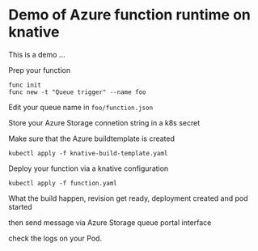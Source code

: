  # Demo of Azure function runtime on knative

This is a demo ...

Prep your function

```
func init
func new -t "Queue trigger" --name foo
```

Edit your queue name in `foo/function.json`

Store your Azure Storage connetion string in a k8s secret

Make sure that the Azure buildtemplate is created

```
kubectl apply -f knative-build-template.yaml
```

Deploy your function via a knative configuration

```
kubectl apply -f function.yaml
```

What the build happen, revision get ready, deployment created and pod started

then send message via Azure Storage queue portal interface

check the logs on your Pod.
